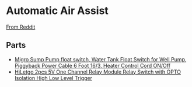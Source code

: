# Automatic Air Assist

[From Reddit](https://www.reddit.com/r/ELEGOOPHECDA/comments/17402qd/automatic_air_assist/)

## Parts

- [Migro Sump Pump float switch, Water Tank Float Switch for Well Pump, Piggyback Power Cable 6 Foot 16/3, Heater Control Cord ON/Off](https://www.amazon.com/gp/product/B07CMP9F95/ref=ppx_od_dt_b_asin_title_s00?ie=UTF8&psc=1)
- [HiLetgo 2pcs 5V One Channel Relay Module Relay Switch with OPTO Isolation High Low Level Trigger](https://www.amazon.com/gp/product/B00LW15A4W/ref=ppx_yo_dt_b_asin_title_o00_s00?ie=UTF8&psc=1)
